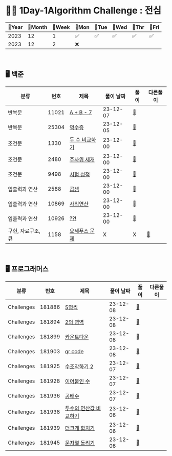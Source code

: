 # 👩‍💻 1Day-1Algorithm Challenge : 전심
| 📆Year |📆Month| 📆Week | 🔵Mon |🔵Tue|🔵Wed|🔵Thr|🔵Fri|
|--------|---|--------|-------|---|---|---|---|
| 2023   | 12 | 1      | ✅     |  ✅ | ✅ | ✅ | ✅ |
| 2023   | 12 | 2      | ❌     |   |  |  |  |

<br>


## 🖥️ 백준  

| 분류          | 번호    | 제목                               | 풀이 날짜    | 풀이                                                                                                       | 다른풀이                                                                                                            |
|-------------|-------|----------------------------------|----------|----------------------------------------------------------------------------------------------------------|-----------------------------------------------------------------------------------------------------------------|
| 반복문         | 11021 | [A + B - 7](http://boj.kr/11021) | 23-12-07 | [🔗](https://github.com/wholeheartedness/AlgorithmStudy/blob/main/BaekJoon/Loop_State/b11021/Main.java) |
| 반복문         | 25304 | [영수증](http://boj.kr/25304)       | 23-12-05 | [🔗](https://github.com/wholeheartedness/AlgorithmStudy/blob/main/BaekJoon/Loop_State/b25304/Main.java) |
| 조건문         | 1330  | [두 수 비교하기](http://boj.kr/1330)   | 23-12-00 | [🔗](https://github.com/wholeheartedness/AlgorithmStudy/blob/main/BaekJoon/Conditional/b1330/Main.java)  |
| 조건문         | 2480  | [주사위 세개](http://boj.kr/2480)     | 23-12-00 | [🔗](https://github.com/wholeheartedness/AlgorithmStudy/blob/main/BaekJoon/Conditional/b2480/Main.java)  |
| 조건문         | 9498  | [시험 성적](http://boj.kr/9498)      | 23-12-00 | [🔗](https://github.com/wholeheartedness/AlgorithmStudy/blob/main/StudyWeek/Week2_12_2/b9498/Main.java)  |
| 입출력과 연산     | 2588  | [곱셈](http://boj.kr/2588)         | 23-12-00 | [🔗](https://github.com/wholeheartedness/AlgorithmStudy/blob/main/BaekJoon/IoAndBasicOperations/b2588/Main.java)  |
| 입출력과 연산     | 10869 | [사칙연산](http://boj.kr/10869)      | 23-12-00 | [🔗](https://github.com/wholeheartedness/AlgorithmStudy/blob/main/BaekJoon/IoAndBasicOperations/b10869/Main.java) |
| 입출력과 연산     | 10926 | [??!](http://boj.kr/10926)       | 23-12-00 | [🔗](https://github.com/wholeheartedness/AlgorithmStudy/blob/main/BaekJoon/IoAndBasicOperations/b10926/Main.java) |
| 구현, 자료구조, 큐 | 1158  | [요세푸스 문제](http://boj.kr/1158)   | X        | X                                                                                                        | [📝](https://github.com/wholeheartedness/AlgorithmStudy/blob/main/BaekJoon/Conditional/b1158/Main_Lecture.java) |

<br>  

## 🖥️ 프로그래머스

| 분류         | 번호     | 제목                                                                               | 풀이 날짜    | 풀이                                                                                                               | 다른풀이                                                                                                            |
|------------|--------|----------------------------------------------------------------------------------|----------|------------------------------------------------------------------------------------------------------------------|-----------------------------------------------------------------------------------------------------------------|
| Challenges | 181886 | [5명씩](https://school.programmers.co.kr/learn/courses/30/lessons/181886)          | 23-12-08 | [🔗]( https://github.com/wholeheartedness/AlgorithmStudy/blob/main/Programmers/Challenges/p181886/Solution.java) |
| Challenges        | 181894 | [2의 영역](https://school.programmers.co.kr/learn/courses/30/lessons/181894)        | 23-12-08 | [🔗]( https://github.com/wholeheartedness/AlgorithmStudy/blob/main/Programmers/Challenges/p181894/Solution.java) |
| Challenges        | 181899 | [카운트다운](https://school.programmers.co.kr/learn/courses/30/lessons/181899)        | 23-12-08 | [🔗]( https://github.com/wholeheartedness/AlgorithmStudy/blob/main/Programmers/Challenges/p181899/Solution.java) |
| Challenges        | 181903 | [qr code](https://school.programmers.co.kr/learn/courses/30/lessons/181903)      | 23-12-08 | [🔗]( https://github.com/wholeheartedness/AlgorithmStudy/blob/main/Programmers/Challenges/p181903/Solution.java) |
| Challenges     | 181925 | [수조작하기 2](https://school.programmers.co.kr/learn/courses/30/lessons/181925)      | 23-12-07 | [🔗]( https://github.com/wholeheartedness/AlgorithmStudy/blob/main/Programmers/Challenges/p181925/Solution.java) |
| Challenges     | 181928 | [이어붙인 수](https://school.programmers.co.kr/learn/courses/30/lessons/181928)       | 23-12-07 | [🔗]( https://github.com/wholeheartedness/AlgorithmStudy/blob/main/Programmers/Challenges/p181928/Solution.java) |
| Challenges     | 181936 | [공배수](https://school.programmers.co.kr/learn/courses/30/lessons/181936)          | 23-12-07 | [🔗]( https://github.com/wholeheartedness/AlgorithmStudy/blob/main/Programmers/Challenges/p181936/Solution.java) |
| Challenges     | 181938 | [두수의 연산값 비교하기](https://school.programmers.co.kr/learn/courses/30/lessons/181938) | 23-12-06 | [🔗]( https://github.com/wholeheartedness/AlgorithmStudy/blob/main/Programmers/Challenges/p181938/Solution.java) |
| Challenges     | 181939 | [더크게 합치기](https://school.programmers.co.kr/learn/courses/30/lessons/181939)      | 23-12-06 | [🔗]( https://github.com/wholeheartedness/AlgorithmStudy/blob/main/Programmers/Challenges/p181939/Solution.java) |
| Challenges     | 181945 | [문자열 돌리기](https://school.programmers.co.kr/learn/courses/30/lessons/181945)      | 23-12-06 | [🔗]( https://github.com/wholeheartedness/AlgorithmStudy/blob/main/Programmers/Challenges/p181945/Solution.java) |